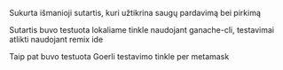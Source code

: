 Sukurta išmanioji sutartis, kuri užtikrina saugų pardavimą bei pirkimą

Sutartis buvo testuota lokaliame tinkle naudojant ganache-cli, testavimai atlikti naudojant remix ide

Taip pat buvo testuota Goerli testavimo tinkle per metamask
